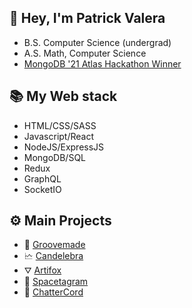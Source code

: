 
## 👋 Hey, I'm Patrick Valera
- B.S. Computer Science (undergrad)
- A.S. Math, Computer Science
- [MongoDB '21 Atlas Hackathon Winner](https://dev.to/devteam/congrats-to-the-mongodb-atlas-hackathon-winners-4cc0)

## 📚 My Web stack
- HTML/CSS/SASS
- Javascript/React
- NodeJS/ExpressJS
- MongoDB/SQL
- Redux
- GraphQL
- SocketIO

## ⚙️ Main Projects
- 🍞 [Groovemade](https://groovemade.herokuapp.com/)
- 🗠 [Candelebra](https://candelebra.herokuapp.com/)
- ⛛ [Artifox](http://artifoxclone.herokuapp.com/)
- 🔭 [Spacetagram](http://spacetagram-pat.herokuapp.com/)
- 💬 [ChatterCord](https://chattercord.herokuapp.com/)
